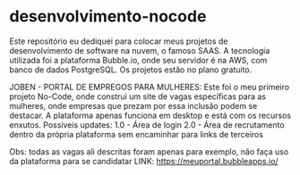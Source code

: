 # desenvolvimento-nocode
Este repositório eu dediquei para colocar meus projetos de desenvolvimento de software na nuvem, o famoso SAAS. A tecnologia utilizada foi a plataforma Bubble.io, onde seu servidor é na AWS, com banco de dados PostgreSQL. Os projetos estão no plano gratuito.

JOBEN - PORTAL DE EMPREGOS PARA MULHERES: Este foi o meu primeiro projeto No-Code, onde construí um site de vagas específicas para as mulheres, onde empresas que prezam por essa inclusão podem se destacar.
A plataforma apenas funciona em desktop e está com os recursos enxutos.
Possíveis updates:
        1.0 - Área de login
        2.0 - Área de recrutamento dentro da própria plataforma sem encaminhar para links de terceiros
        
Obs: todas as vagas ali descritas foram apenas para exemplo, não faça uso da plataforma para se candidatar
LINK: https://meuportal.bubbleapps.io/
